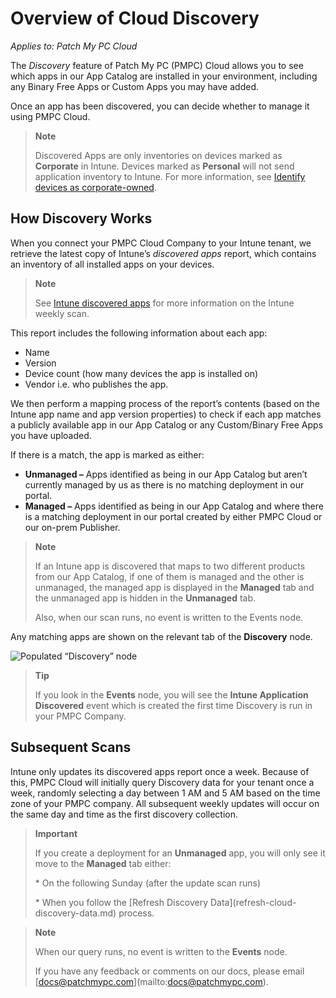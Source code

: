# Overview of Cloud Discovery

_Applies to: Patch My PC Cloud_

The _Discovery_ feature of Patch My PC (PMPC) Cloud allows you to see which apps in our App Catalog are installed in your environment, including any Binary Free Apps or Custom Apps you may have added.

Once an app has been discovered, you can decide whether to manage it using PMPC Cloud.

> **Note**
>
> Discovered Apps are only inventories on devices marked as **Corporate** in Intune. Devices marked as **Personal** will not send application inventory to Intune. For more information, see [Identify devices as corporate-owned](https://learn.microsoft.com/en-us/intune/intune-service/enrollment/corporate-identifiers-add).

## How Discovery Works

When you connect your PMPC Cloud Company to your Intune tenant, we retrieve the latest copy of Intune’s _discovered apps_ report, which contains an inventory of all installed apps on your devices.

> **Note**
>
> See [Intune discovered apps](https://learn.microsoft.com/en-us/mem/intune/apps/app-discovered-apps) for more information on the Intune weekly scan.

This report includes the following information about each app:

* Name
* Version
* Device count (how many devices the app is installed on)
* Vendor i.e. who publishes the app.

We then perform a mapping process of the report’s contents (based on the Intune app name and app version properties) to check if each app matches a publicly available app in our App Catalog or any Custom/Binary Free Apps you have uploaded.

If there is a match, the app is marked as either:

* **Unmanaged –** Apps identified as being in our App Catalog but aren’t currently managed by us as there is no matching deployment in our portal.
* **Managed –** Apps identified as being in our App Catalog and where there is a matching deployment in our portal created by either PMPC Cloud or our on-prem Publisher.

> **Note**
>
> If an Intune app is discovered that maps to two different products from our App Catalog, if one of them is managed and the other is unmanaged, the managed app is displayed in the **Managed** tab and the unmanaged app is hidden in the **Unmanaged** tab.
>
> Also, when our scan runs, no event is written to the Events node.

Any matching apps are shown on the relevant tab of the **Discovery** node.

![Populated “Discovery” node](../../.gitbook/assets/image-\(415\).png)

> **Tip**
>
> If you look in the **Events** node, you will see the **Intune Application Discovered** event which is created the first time Discovery is run in your PMPC Company.

## Subsequent Scans

Intune only updates its discovered apps report once a week. Because of this, PMPC Cloud will initially query Discovery data for your tenant once a week, randomly selecting a day between 1 AM and 5 AM based on the time zone of your PMPC company. All subsequent weekly updates will occur on the same day and time as the first discovery collection.

> **Important**
>
> If you create a deployment for an **Unmanaged** app, you will only see it move to the **Managed** tab either:
>
> \* On the following Sunday (after the update scan runs)
>
> \* When you follow the \[Refresh Discovery Data]\(refresh-cloud-discovery-data.md) process.

> **Note**
>
> When our query runs, no event is written to the **Events** node.
>
> If you have any feedback or comments on our docs, please email \[docs@patchmypc.com]\(mailto:docs@patchmypc.com).
